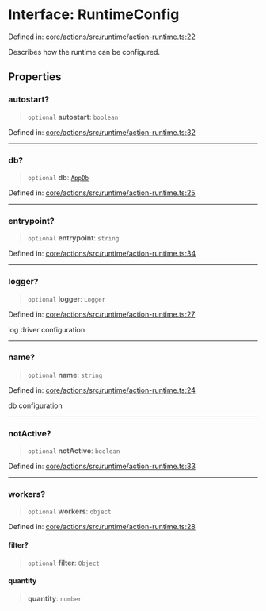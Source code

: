 # Interface: RuntimeConfig

Defined in: [core/actions/src/runtime/action-runtime.ts:22](https://github.com/LaWebcapsule/orbits/blob/314aa1b383fb054fb6f494065c71eb23b6762fcb/core/actions/src/runtime/action-runtime.ts#L22)

Describes how the runtime can be configured.

## Properties

### autostart?

> `optional` **autostart**: `boolean`

Defined in: [core/actions/src/runtime/action-runtime.ts:32](https://github.com/LaWebcapsule/orbits/blob/314aa1b383fb054fb6f494065c71eb23b6762fcb/core/actions/src/runtime/action-runtime.ts#L32)

***

### db?

> `optional` **db**: [`AppDb`](AppDb.md)

Defined in: [core/actions/src/runtime/action-runtime.ts:25](https://github.com/LaWebcapsule/orbits/blob/314aa1b383fb054fb6f494065c71eb23b6762fcb/core/actions/src/runtime/action-runtime.ts#L25)

***

### entrypoint?

> `optional` **entrypoint**: `string`

Defined in: [core/actions/src/runtime/action-runtime.ts:34](https://github.com/LaWebcapsule/orbits/blob/314aa1b383fb054fb6f494065c71eb23b6762fcb/core/actions/src/runtime/action-runtime.ts#L34)

***

### logger?

> `optional` **logger**: `Logger`

Defined in: [core/actions/src/runtime/action-runtime.ts:27](https://github.com/LaWebcapsule/orbits/blob/314aa1b383fb054fb6f494065c71eb23b6762fcb/core/actions/src/runtime/action-runtime.ts#L27)

log driver configuration

***

### name?

> `optional` **name**: `string`

Defined in: [core/actions/src/runtime/action-runtime.ts:24](https://github.com/LaWebcapsule/orbits/blob/314aa1b383fb054fb6f494065c71eb23b6762fcb/core/actions/src/runtime/action-runtime.ts#L24)

db configuration

***

### notActive?

> `optional` **notActive**: `boolean`

Defined in: [core/actions/src/runtime/action-runtime.ts:33](https://github.com/LaWebcapsule/orbits/blob/314aa1b383fb054fb6f494065c71eb23b6762fcb/core/actions/src/runtime/action-runtime.ts#L33)

***

### workers?

> `optional` **workers**: `object`

Defined in: [core/actions/src/runtime/action-runtime.ts:28](https://github.com/LaWebcapsule/orbits/blob/314aa1b383fb054fb6f494065c71eb23b6762fcb/core/actions/src/runtime/action-runtime.ts#L28)

#### filter?

> `optional` **filter**: `Object`

#### quantity

> **quantity**: `number`
